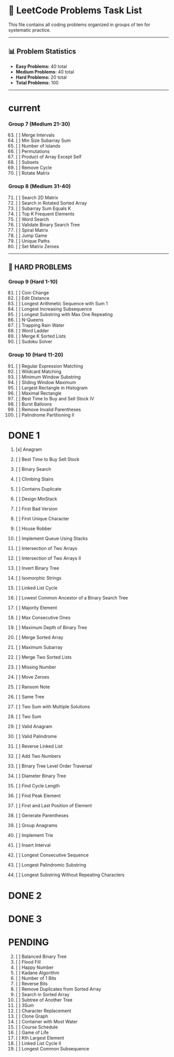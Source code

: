 # 🎯 LeetCode Problems Task List

This file contains all coding problems organized in groups of ten for systematic practice.

---

## 📊 **Problem Statistics**

- **Easy Problems:** 40 total
- **Medium Problems:** 40 total
- **Hard Problems:** 20 total
- **Total Problems:** 100

---

# current

### **Group 7 (Medium 21-30)**

63. [ ] Merge Intervals
64. [ ] Min Size Subarray Sum
65. [ ] Number of Islands
66. [ ] Permutations
67. [ ] Product of Array Except Self
68. [ ] Subsets
69. [ ] Remove Cycle
70. [ ] Rotate Matrix

### **Group 8 (Medium 31-40)**

71. [ ] Search 2D Matrix
72. [ ] Search in Rotated Sorted Array
73. [ ] Subarray Sum Equals K
74. [ ] Top K Frequent Elements
75. [ ] Word Search
76. [ ] Validate Binary Search Tree
77. [ ] Spiral Matrix
78. [ ] Jump Game
79. [ ] Unique Paths
80. [ ] Set Matrix Zeroes

---

## 🔴 **HARD PROBLEMS**

### **Group 9 (Hard 1-10)**

81. [ ] Coin Change
82. [ ] Edit Distance
83. [ ] Longest Arithmetic Sequence with Sum 1
84. [ ] Longest Increasing Subsequence
85. [ ] Longest Substring with Max One Repeating
86. [ ] N-Queens
87. [ ] Trapping Rain Water
88. [ ] Word Ladder
89. [ ] Merge K Sorted Lists
90. [ ] Sudoku Solver

### **Group 10 (Hard 11-20)**

91. [ ] Regular Expression Matching
92. [ ] Wildcard Matching
93. [ ] Minimum Window Substring
94. [ ] Sliding Window Maximum
95. [ ] Largest Rectangle in Histogram
96. [ ] Maximal Rectangle
97. [ ] Best Time to Buy and Sell Stock IV
98. [ ] Burst Balloons
99. [ ] Remove Invalid Parentheses
100.  [ ] Palindrome Partitioning II

# DONE 1

1. [x] Anagram
2. [ ] Best Time to Buy Sell Stock
3. [ ] Binary Search
4. [ ] Climbing Stairs
5. [ ] Contains Duplicate
6. [ ] Design MinStack
7. [ ] First Bad Version
8. [ ] First Unique Character
9. [ ] House Robber

10. [ ] Implement Queue Using Stacks
11. [ ] Intersection of Two Arrays
12. [ ] Intersection of Two Arrays II
13. [ ] Invert Binary Tree
14. [ ] Isomorphic Strings
15. [ ] Linked List Cycle
16. [ ] Lowest Common Ancestor of a Binary Search Tree
17. [ ] Majority Element
18. [ ] Max Consecutive Ones
19. [ ] Maximum Depth of Binary Tree

20. [ ] Merge Sorted Array
21. [ ] Maximum Subarray
22. [ ] Merge Two Sorted Lists
23. [ ] Missing Number
24. [ ] Move Zeroes
25. [ ] Ransom Note
26. [ ] Same Tree
27. [ ] Two Sum with Multiple Solutions
28. [ ] Two Sum
29. [ ] Valid Anagram

30. [ ] Valid Palindrome
31. [ ] Reverse Linked List
32. [ ] Add Two Numbers
33. [ ] Binary Tree Level Order Traversal
34. [ ] Diameter Binary Tree
35. [ ] Find Cycle Length
36. [ ] Find Peak Element
37. [ ] First and Last Position of Element
38. [ ] Generate Parentheses
39. [ ] Group Anagrams

40. [ ] Implement Trie
41. [ ] Insert Interval
42. [ ] Longest Consecutive Sequence
43. [ ] Longest Palindromic Substring
44. [ ] Longest Substring Without Repeating Characters

# DONE 2

# DONE 3

# PENDING

2. [ ] Balanced Binary Tree
3. [ ] Flood Fill
4. [ ] Happy Number
5. [ ] Kadane Algorithm
6. [ ] Number of 1 Bits
7. [ ] Reverse Bits
8. [ ] Remove Duplicates from Sorted Array
9. [ ] Search in Sorted Array
10. [ ] Subtree of Another Tree
11. [ ] 3Sum
12. [ ] Character Replacement
13. [ ] Clone Graph
14. [ ] Container with Most Water
15. [ ] Course Schedule
16. [ ] Game of Life
17. [ ] Kth Largest Element
18. [ ] Linked List Cycle II
62. [ ] Longest Common Subsequence

